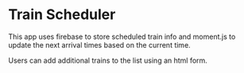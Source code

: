 # Train Scheduler
This app uses firebase to store scheduled train info and moment.js to update the next arrival times based on the current time.

Users can add additional trains to the list using an html form.
